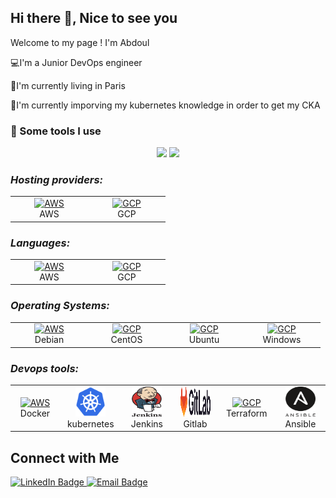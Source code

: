 ## Hi there 👋, Nice to see you 

Welcome to my page !
I'm Abdoul 

:computer:I'm a Junior DevOps engineer 

:round_pushpin:I'm currently living in Paris

:seedling:I'm currently imporving my kubernetes knowledge in order to get my CKA 

### :rocket: Some tools I use 

<div align="center">
  <img width="75" src="https://raw.githubusercontent.com/gilbarbara/logos/master/logos/aws.svg"/>
  <img width="75" src="https://raw.githubusercontent.com/gilbarbara/logos/master/logos/google-cloud.svg"/>
</div>

<p align="right">
  <h3><i>Hosting providers:</i></h3>
  <table>
  <tr border: none;>
    <td align="center" width="110">
      <a href="my-tech-stacks">
        <img src="https://raw.githubusercontent.com/gilbarbara/logos/master/logos/aws.svg" width="48" height="48" alt="AWS" />
      </a>
      <br>AWS
    </td>
    <td align="center" width="110">
      <a href="my-tech-stacks">
        <img src="https://raw.githubusercontent.com/gilbarbara/logos/master/logos/google-cloud.svg" width="48" height="48" alt="GCP" />
      </a>
      <br>GCP
    </td> 
  </tr>
</table>
<p>

<p align="right">
  <h3><i>Languages:</i></h3>
  <table>
  <tr border: none;>
    <td align="center" width="110">
      <a href="my-tech-stacks">
        <img src="https://raw.githubusercontent.com/gilbarbara/logos/master/logos/yaml.svg" width="48" height="48" alt="AWS" />
      </a>
      <br>AWS
    </td>
    <td align="center" width="110">
      <a href="my-tech-stacks">
        <img src="https://raw.githubusercontent.com/gilbarbara/logos/master/logos/bash.svg" width="48" height="48" alt="GCP" />
      </a>
      <br>GCP
    </td> 
  </tr>
</table>
<p>

<p align="right">
  <h3><i>Operating Systems:</i></h3>
  <table>
  <tr border: none;>
    <td align="center" width="110">
      <a href="my-tech-stacks">
        <img src="https://raw.githubusercontent.com/gilbarbara/logos/master/logos/debian.svg" width="48" height="48" alt="AWS" />
      </a>
      <br>Debian
    </td>
    <td align="center" width="110">
      <a href="my-tech-stacks">
        <img src="https://raw.githubusercontent.com/gilbarbara/logos/master/logos/centos.svg" width="48" height="48" alt="GCP" />
      </a>
      <br>CentOS
    </td> 
     <td align="center" width="110">
      <a href="my-tech-stacks">
        <img src="https://raw.githubusercontent.com/gilbarbara/logos/master/logos/ubuntu.svg" width="48" height="48" alt="GCP" />
      </a>
      <br>Ubuntu
    </td> 
     <td align="center" width="110">
      <a href="my-tech-stacks">
        <img src="https://raw.githubusercontent.com/gilbarbara/logos/master/logos/windows.svg" width="48" height="48" alt="GCP" />
      </a>
      <br>Windows
    </td> 
  </tr>
</table>
<p>

<p align="right">
  <h3><i>Devops tools:</i></h3>
  <table>
  <tr border: none;>
    <td align="center" width="110">
      <a href="my-tech-stacks">
        <img src="https://raw.githubusercontent.com/gilbarbara/logos/master/logos/docker.svg" width="48" height="48" alt="AWS" />
      </a>
      <br>Docker
    </td>
    <td align="center" width="110">
      <a href="my-tech-stacks">
        <img src="https://raw.githubusercontent.com/gilbarbara/logos/master/logos/kubernetes.svg" width="48" height="48" alt="GCP" />
      </a>
      <br>kubernetes
    </td> 
     <td align="center" width="110">
      <a href="my-tech-stacks">
        <img src="https://raw.githubusercontent.com/gilbarbara/logos/master/logos/jenkins.svg" width="48" height="48" alt="GCP" />
      </a>
      <br>Jenkins
    </td> 
     <td align="center" width="110">
      <a href="my-tech-stacks">
        <img src="https://raw.githubusercontent.com/gilbarbara/logos/master/logos/gitlab.svg" width="48" height="48" alt="GCP" />
      </a>
      <br>Gitlab
    </td> 
   <td align="center" width="110">
      <a href="my-tech-stacks">
        <img src="https://raw.githubusercontent.com/gilbarbara/logos/master/logos/terraform.svg" width="48" height="48" alt="GCP" />
      </a>
      <br>Terraform
    </td> 
    <td align="center" width="110">
      <a href="my-tech-stacks">
        <img src="https://raw.githubusercontent.com/gilbarbara/logos/master/logos/ansible.svg" width="48" height="48" alt="GCP" />
      </a>
      <br>Ansible
    </td> 
  </tr>
</table>
<p>

## Connect with Me

<div id="badges">
  <a href="https://www.linkedin.com/in/aafall/">
    <img src="https://img.shields.io/badge/LinkedIn-blue?style=for-the-badge&logo=linkedin&logoColor=white" alt="LinkedIn Badge"/>
  </a>
  <a href="mailto:abdoul@gmail.com">
    <img src="https://img.shields.io/badge/Email-red?style=for-the-badge&logo=email&logoColor=white" alt="Email Badge"/>
  </a>
</div>
<!--
**AbdoulAFall/AbdoulAFall** is a ✨ _special_ ✨ repository because its `README.md` (this file) appears on your GitHub profile.

Here are some ideas to get you started:

- 🔭 I’m currently working on ...
- 🌱 I’m currently learning ...
- 👯 I’m looking to collaborate on ...
- 🤔 I’m looking for help with ...
- 💬 Ask me about ...
- 📫 How to reach me: ...
- 😄 Pronouns: ...
- ⚡ Fun fact: ...
-->
